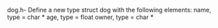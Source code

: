 dog.h- Define a new type struct dog with the following elements:
	name, type = char *
	age, type = float
	owner, type = char *

